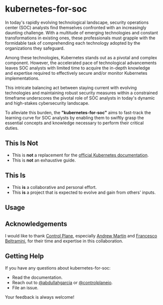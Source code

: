 # kubernetes-for-soc

In today's rapidly evolving technological landscape, security operations center (SOC) analysts find themselves confronted with an increasingly daunting challenge. With a multitude of emerging technologies and constant transformations in existing ones, these professionals must grapple with the formidable task of comprehending each technology adopted by the organizations they safeguard. 

Among these technologies, Kubernetes stands out as a pivotal and complex component. However, the accelerated pace of technological advancements leaves SOC analysts with limited time to acquire the in-depth knowledge and expertise required to effectively secure and/or monitor Kubernetes implementations.

This intricate balancing act between staying current with evolving technologies and maintaining robust security measures within a constrained timeframe underscores the pivotal role of SOC analysts in today's dynamic and high-stakes cybersecurity landscape.

To alleviate this burden, the **"kubernetes-for-soc"** aims to fast-track the learning curve for SOC analysts by enabling them to swiftly grasp the essential concepts and knowledge necessary to perform their critical duties.

## This Is **Not**

- This is **not** a replacement for the [official Kubernetes documentation](https://kubernetes.io/docs/home/).
- This is **not** an exhaustive guide.

## This Is

- This **is** a collaborative and personal effort.
- This **is** a project that is expected to evolve and gain from others' inputs.

## Usage

## Acknowledgements

I would like to thank [Control Plane](https://control-plane.io/), especially [Andrew Martin](https://twitter.com/sublimino) and [Francesco Beltramini](https://twitter.com/d1gital_f), for their time and expertise in this collaboration.

## Getting Help

If you have any questions about kubernetes-for-soc:

- Read the documentation.
- Reach out to [@abdullahgarcia](https://twitter.com/abdullahgarcia) or [@controlplaneio](https://twitter.com/controlplaneio).
- File an issue.

Your feedback is always welcome!
